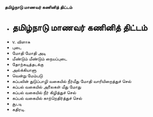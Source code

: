 **தமிழ்நாடு மாணவர் கணினித் திட்டம்**
- # தமிழ்நாடு மாணவர் கணினித் திட்டம்
- v. விளாசு
- புடை
- மோதி மோதி அடி
- மீண்டும் மீண்டும் நையப்புடை
- தோற்கடித்தடக்கு
- அல்க்கியாளு
- வென்று மேம்படு
- கப்பலின் துடுப்பாழி வகையில் நீர்மீது மோதி வாரியிறைத்துச் செல்
- கப்பல் வகையில் அலைகள் மீது மோது
- கப்பல் வகையில் நீர் கிழித்துச் செல்
- கப்பல் வகையில் காற்றெதிர்த்துச் செல்
- சூடடி
- கதிரடி.


